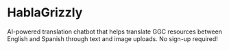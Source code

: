 # HablaGrizzly
AI-powered translation chatbot that helps translate GGC resources between English and Spanish through text and image uploads. No sign-up required!
